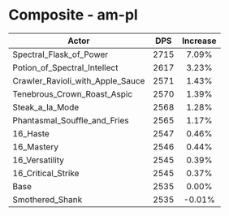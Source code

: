 # Composite - am-pl
| Actor | DPS | Increase |
|---|:---:|:---:|
|Spectral_Flask_of_Power|2715|7.09%|
|Potion_of_Spectral_Intellect|2617|3.23%|
|Crawler_Ravioli_with_Apple_Sauce|2571|1.43%|
|Tenebrous_Crown_Roast_Aspic|2570|1.39%|
|Steak_a_la_Mode|2568|1.28%|
|Phantasmal_Souffle_and_Fries|2565|1.17%|
|16_Haste|2547|0.46%|
|16_Mastery|2546|0.44%|
|16_Versatility|2545|0.39%|
|16_Critical_Strike|2545|0.37%|
|Base|2535|0.00%|
|Smothered_Shank|2535|-0.01%|
